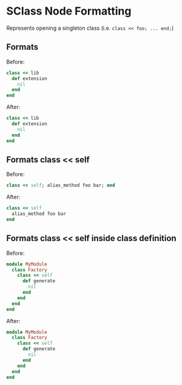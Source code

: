 <!-- BEGIN_AUTOGENERATED -->

# SClass Node Formatting

Represents opening a singleton class (i.e. `class << foo; ... end;`)

<!-- END_AUTOGENERATED -->

## Formats

Before:

```ruby
class << lib
  def extension
    nil
  end
end
```

After:

```ruby
class << lib
  def extension
    nil
  end
end
```

## Formats class << self

Before:

```ruby
class << self; alias_method foo bar; end
```

After:

```ruby
class << self
  alias_method foo bar
end
```

## Formats class << self inside class definition

Before:

```ruby
module MyModule
  class Factory
    class << self
      def generate
        nil
      end
    end
  end
end
```

After:

```ruby
module MyModule
  class Factory
    class << self
      def generate
        nil
      end
    end
  end
end
```
